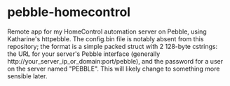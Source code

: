 pebble-homecontrol
==================

Remote app for my HomeControl automation server on Pebble, using Katharine's httpebble. 
The config.bin file is notably absent from this repository; the format is a simple packed struct with 2 128-byte cstrings: the URL for your server's Pebble interface (generally http://your_server_ip_or_domain:port/pebble), and the password for a user on the server named "PEBBLE". This will likely change to something more sensible later.
